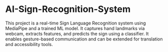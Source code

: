 # AI-Sign-Recognition-System
This project is a real-time Sign Language Recognition system using MediaPipe and a trained ML model. It captures hand landmarks via webcam, extracts features, and predicts the sign using a classifier. It enables gesture-based communication and can be extended for translation and accessibility tools.
